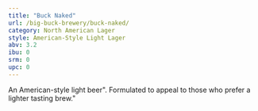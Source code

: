 ```yaml
---
title: "Buck Naked"
url: /big-buck-brewery/buck-naked/
category: North American Lager
style: American-Style Light Lager
abv: 3.2
ibu: 0
srm: 0
upc: 0
---
```

An American-style light beer".  Formulated to appeal to those who prefer a lighter tasting brew."
